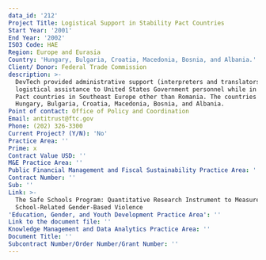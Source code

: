 ```yaml
---
data_id: '212'
Project Title: Logistical Support in Stability Pact Countries
Start Year: '2001'
End Year: '2002'
ISO3 Code: HAE
Region: Europe and Eurasia
Country: 'Hungary, Bulgaria, Croatia, Macedonia, Bosnia, and Albania.'
Client/ Donor: Federal Trade Commission
description: >-
  DevTech provided administrative support (interpreters and translators) and
  logistical assistance to United States Government personnel while in Stability
  Pact countries in Southeast Europe other than Romania. The countries included
  Hungary, Bulgaria, Croatia, Macedonia, Bosnia, and Albania.
Point of contact: Office of Policy and Coordination
Email: antitrust@ftc.gov
Phone: (202) 326-3300
Current Project? (Y/N): 'No'
Practice Area: ''
Prime: x
Contract Value USD: ''
M&E Practice Area: ''
Public Financial Management and Fiscal Sustainability Practice Area: ''
Contract Number: ''
Sub: ''
Link: >-
  The Safe Schools Program: Quantitative Research Instrument to Measure
  School-Related Gender-Based Violence
'Education, Gender, and Youth Development Practice Area': ''
Link to the document file: ''
Knowledge Management and Data Analytics Practice Area: ''
Document Title: ''
Subcontract Number/Order Number/Grant Number: ''
---
```


